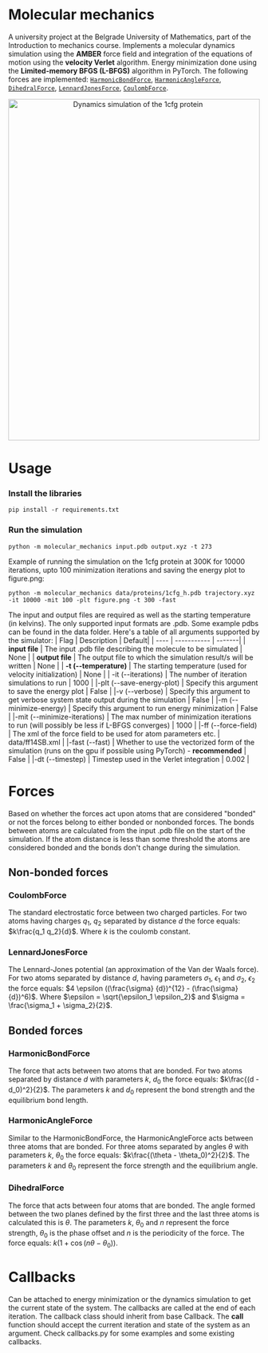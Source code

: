 # Molecular mechanics
A university project at the Belgrade University of Mathematics, part of the Introduction to mechanics course.
Implements a molecular dynamics simulation using the **AMBER** force field and integration of the equations of motion using the **velocity Verlet** algorithm. Energy minimization done using the **Limited-memory BFGS (L-BFGS)** algorithm in PyTorch. The following forces are implemented: [`HarmonicBondForce`](#harmonicbondforce), [`HarmonicAngleForce`](#harmonicangleforce), [`DihedralForce`](#dihedralforce), [`LennardJonesForce`](#lennardjonesforce), [`CoulombForce`](#coulombforce).

<p align="center">
<img src="https://github.com/oneskovic/molecular_mechanics/blob/main/animations/1cfg-dynamics.gif" alt="Dynamics simulation of the 1cfg protein " width="504" height="684" />
</p>

# Usage
### Install the libraries
```
pip install -r requirements.txt
```
### Run the simulation
```
python -m molecular_mechanics input.pdb output.xyz -t 273
```
Example of running the simulation on the 1cfg protein at 300K for 10000 iterations, upto 100 minimization iterations and saving the energy plot to figure.png:
```
python -m molecular_mechanics data/proteins/1cfg_h.pdb trajectory.xyz -it 10000 -mit 100 -plt figure.png -t 300 -fast

```
The input and output files are required as well as the starting temperature (in kelvins). The only supported input formats are .pdb. Some example pdbs can be found in the data folder.
Here's a table of all arguments supported by the simulator:
| Flag | Description | Default|
| ---- | ----------- | -------|
| **input file** | The input .pdb file describing the molecule to be simulated | None |
| **output file** | The output file to which the simulation result/s will be written | None |
| **-t (--temperature)** | The starting temperature (used for velocity initialization) | None |
| -it (--iterations) | The number of iteration simulations to run | 1000 |
|-plt (--save-energy-plot) | Specify this argument to save the energy plot | False |
|-v (--verbose) | Specify this argument to get verbose system state output during the simulation | False |
|-m (--minimize-energy) | Specify this argument to run energy minimization | False |
|-mit (--minimize-iterations) | The max number of minimization iterations to run (will possibly be less if L-BFGS converges) | 1000 |
|-ff (--force-field) | The xml of the force field to be used for atom parameters etc. | data/ff14SB.xml |
|-fast (--fast) | Whether to use the vectorized form of the simulation (runs on the gpu if possible using PyTorch) - **recommended** | False |
|-dt (--timestep) | Timestep used in the Verlet integration | 0.002 |

# Forces
Based on whether the forces act upon atoms that are considered "bonded" or not the forces belong to either bonded or nonbonded forces. The bonds between atoms are calculated from the input .pdb file on the start of the simulation. If the atom distance is less than some threshold the atoms are considered bonded and the bonds don't change during the simulation.

## Non-bonded forces
### CoulombForce
The standard electrostatic force between two charged particles. For two atoms having charges $q_1$, $q_2$ separated by distance $d$ the force equals: $k\frac{q_1 q_2}{d}$. Where $k$ is the coulomb constant.
### LennardJonesForce
The Lennard-Jones potential (an approximation of the Van der Waals force). For two atoms separated by distance $d$, having parameters $\sigma_1$, $\epsilon_1$ and $\sigma_2$, $\epsilon_2$ the force equals: $4 \epsilon ((\frac{\sigma} {d})^{12} - (\frac{\sigma}{d})^6)$. Where $\epsilon = \sqrt{\epsilon_1 \epsilon_2}$ and $\sigma = \frac{\sigma_1 + \sigma_2}{2}$.
## Bonded forces
### HarmonicBondForce
The force that acts between two atoms that are bonded. For two atoms separated by distance $d$ with parameters $k$, $d_0$ the force equals: $k\frac{(d - d_0)^2}{2}$. The parameters $k$ and $d_0$ represent the bond strength and the equilibrium bond length.
### HarmonicAngleForce
Similar to the HarmonicBondForce, the HarmonicAngleForce acts between three atoms that are bonded. For three atoms separated by angles $\theta$ with parameters $k$, $\theta_0$ the force equals: $k\frac{(\theta - \theta_0)^2}{2}$. The parameters $k$ and $\theta_0$ represent the force strength and the equilibrium angle.
### DihedralForce
The force that acts between four atoms that are bonded. The angle formed between the two planes defined by the first three and the last three atoms is calculated this is $\theta$. The parameters $k$, $\theta_0$ and $n$ represent the force strength, $\theta_0$ is the phase offset and $n$ is the periodicity of the force. The force equals: $k(1 + \cos(n \theta - \theta_0))$.
# Callbacks
Can be attached to energy minimization or the dynamics simulation to get the current state of the system. The callbacks are called at the end of each iteration. The callback class should inherit from base Callback. The __call__ function should accept the current iteration and state of the system as an argument. Check callbacks.py for some examples and some existing callbacks.
 